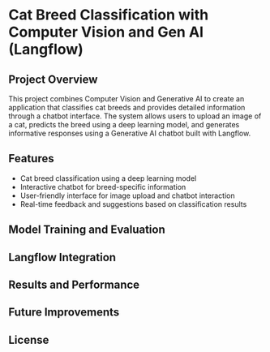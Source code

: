 # Cat Breed Classification with Computer Vision and Gen AI (Langflow)

## Project Overview
This project combines Computer Vision and Generative AI to create an application that classifies cat breeds and provides detailed information through a chatbot interface. The system allows users to upload an image of a cat, predicts the breed using a deep learning model, and generates informative responses using a Generative AI chatbot built with Langflow.

## Features

* Cat breed classification using a deep learning model
* Interactive chatbot for breed-specific information
* User-friendly interface for image upload and chatbot interaction
* Real-time feedback and suggestions based on classification results

## Model Training and Evaluation

## Langflow Integration

## Results and Performance

## Future Improvements

## License
